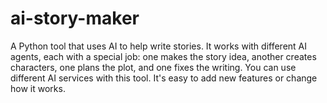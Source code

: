 # ai-story-maker
A Python tool that uses AI to help write stories. It works with different AI agents, each with a special job: one makes the story idea, another creates characters, one plans the plot, and one fixes the writing. You can use different AI services with this tool. It's easy to add new features or change how it works.
